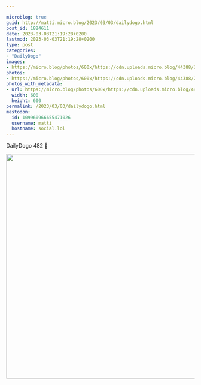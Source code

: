 ```yaml
---

microblog: true
guid: http://matti.micro.blog/2023/03/03/dailydogo.html
post_id: 1824611
date: 2023-03-03T21:19:28+0200
lastmod: 2023-03-03T21:19:28+0200
type: post
categories:
- "DailyDogo"
images:
- https://micro.blog/photos/600x/https://cdn.uploads.micro.blog/44388/2023/86590aba2a.jpg
photos:
- https://micro.blog/photos/600x/https://cdn.uploads.micro.blog/44388/2023/86590aba2a.jpg
photos_with_metadata:
- url: https://micro.blog/photos/600x/https://cdn.uploads.micro.blog/44388/2023/86590aba2a.jpg
  width: 600
  height: 600
permalink: /2023/03/03/dailydogo.html
mastodon:
  id: 109960966655471026
  username: matti
  hostname: social.lol
---
```

DailyDogo 482 🐶

<img src="/media/uploads/2023/86590aba2a.jpg" width="600" height="600" alt="" />
